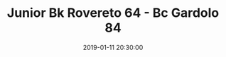 ---
title: Junior Bk Rovereto 64 - Bc Gardolo 84
date: 2019-01-11 20:30:00
squadra-a: Bc Gardolo
punteggio-a: 84
squadra-b: Junior Bk Rovereto
punteggio-b: 64
partite/squadra: serie-d-18-19
luogo: SCUOLA M. ¿D. CHIESA¿
categoria: serie d
---